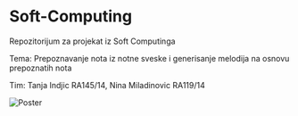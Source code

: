 # Soft-Computing
Repozitorijum za projekat iz Soft Computinga

Tema: Prepoznavanje nota iz notne sveske i generisanje melodija na osnovu prepoznatih nota

Tim: Tanja Indjic RA145/14, Nina Miladinovic RA119/14

![Poster](https://raw.githubusercontent.com/tanjaindjic/Soft-Computing/poster-1.png)
